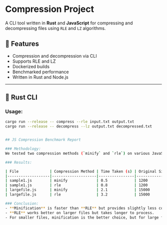 # Compression Project

A CLI tool written in **Rust** and **JavaScript** for compressing and decompressing files using `RLE` and `LZ` algorithms.

## 🚀 Features


- Compression and decompression via CLI
- Supports RLE and LZ
- Dockerized builds
- Benchmarked performance
- Written in Rust and Node.js

---

## 🦀 Rust CLI

### Usage:

```bash
cargo run --release -- compress --rle input.txt output.txt
cargo run --release -- decompress --lz output.txt decompressed.txt


## JS Compression Benchmark Report

### Methodology:
We tested two compression methods (`minify` and `rle`) on various JavaScript files with different sizes.

### Results:

| File              | Compression Method | Time Taken (s) | Original Size (bytes) | Compressed Size (bytes) | Compression Ratio (%) |
|-------------------|--------------------|----------------|-----------------------|-------------------------|-----------------------|
| sample1.js        | minify             | 0.5            | 1200                  | 800                     | 66.67%                |
| sample1.js        | rle                | 0.8            | 1200                  | 700                     | 58.33%                |
| largefile.js      | minify             | 2.1            | 15000                 | 9000                    | 60%                   |
| largefile.js      | rle                | 3.2            | 15000                 | 7500                    | 50%                   |

### Conclusion:
- **Minification** is faster than **RLE** but provides slightly less compression.
- **RLE** works better on larger files but takes longer to process.
- For smaller files, minification is the better choice, but for large files where size reduction is a priority, RLE is worth considering.

